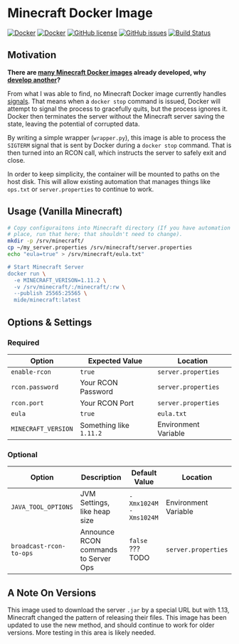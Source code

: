 # Minecraft Docker Image

[![Docker](https://img.shields.io/docker/pulls/mide/minecraft.svg)](https://hub.docker.com/r/mide/minecraft/) [![Docker](https://img.shields.io/docker/stars/mide/minecraft.svg)](https://hub.docker.com/r/mide/minecraft/) [![GitHub license](https://img.shields.io/badge/license-MIT-blue.svg)](https://raw.githubusercontent.com/mide/minecraft/master/LICENSE) [![GitHub issues](https://img.shields.io/github/issues/mide/minecraft.svg)](https://github.com/mide/minecraft/issues) [![Build Status](https://travis-ci.org/mide/minecraft.svg)](https://travis-ci.org/mide/minecraft)

## Motivation

**There are [many Minecraft Docker images](https://hub.docker.com/search/?isAutomated=0&isOfficial=0&page=1&pullCount=0&q=minecraft&starCount=0) already developed, why [develop another](https://xkcd.com/927/)?**

From what I was able to find, no Minecraft Docker image currently handles [signals](https://en.wikipedia.org/wiki/Unix_signal). That means when a `docker stop` command is issued, Docker will attempt to signal the process to gracefully quits, but the process ignores it. Docker then terminates the server without the Minecraft server saving the state, leaving the potential of corrupted data.

By writing a simple wrapper (`wrapper.py`), this image is able to process the `SIGTERM` signal that is sent by Docker during a `docker stop` command. That is then turned into an RCON call, which instructs the server to safely exit and close.

In order to keep simplicity, the container will be mounted to paths on the host disk. This will allow existing automation that manages things like `ops.txt` or `server.properties` to continue to work.

## Usage (Vanilla Minecraft)

```bash
# Copy configuraitons into Minecraft directory (If you have automation in
# place, run that here; that shouldn't need to change).
mkdir -p /srv/minecraft/
cp ~/my_server.properties /srv/minecraft/server.properties
echo "eula=true" > /srv/minecraft/eula.txt"

# Start Minecraft Server
docker run \
  -e MINECRAFT_VERISON=1.11.2 \
  -v /srv/minecraft/:/minecraft/:rw \
  --publish 25565:25565 \
  mide/minecraft:latest
```

## Options & Settings

### Required

|  Option | Expected Value | Location |
|---|---|---|
| `enable-rcon` | `true` | `server.properties`  |
| `rcon.password` | Your RCON Password  | `server.properties`  |
| `rcon.port` | Your RCON Port | `server.properties`  |
| `eula` | `true` | `eula.txt` |
| `MINECRAFT_VERSION` | Something like `1.11.2`| Environment Variable|

### Optional

|  Option | Description | Default Value | Location  |
|---|---|---|---|
|`JAVA_TOOL_OPTIONS` | JVM Settings, like heap size | `-Xmx1024M -Xms1024M` | Environment Variable|
|`broadcast-rcon-to-ops` | Announce RCON commands to Server Ops | `false` ??? TODO | `server.properties`|

## A Note On Versions

This image used to download the server `.jar` by a special URL but with 1.13, Minecraft changed the pattern of releasing their files. This image has been updated to use the new method, and should continue to work for older versions. More testing in this area is likely needed.
